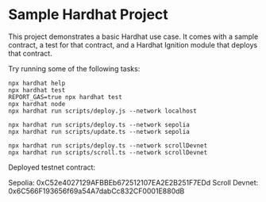 # Sample Hardhat Project

This project demonstrates a basic Hardhat use case. It comes with a sample contract, a test for that contract, and a Hardhat Ignition module that deploys that contract.

Try running some of the following tasks:

```shell
npx hardhat help
npx hardhat test
REPORT_GAS=true npx hardhat test
npx hardhat node
npx hardhat run scripts/deploy.js --network localhost

npx hardhat run scripts/deploy.ts --network sepolia
npx hardhat run scripts/update.ts --network sepolia

npx hardhat run scripts/deploy.ts --network scrollDevnet
npx hardhat run scripts/scroll.ts --network scrollDevnet
```

Deployed testnet contract: 

Sepolia: 0xC52e4027129AFBBEb672512107EA2E2B251F7EDd
Scroll Devnet: 0x6C566F193656f69a54A7dabCc832CF0001E880dB